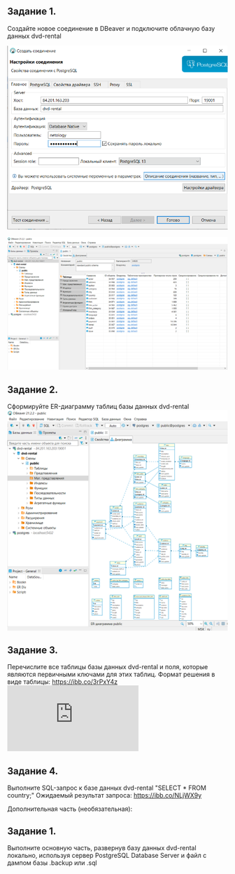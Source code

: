 ## Задание 1.
Создайте новое соединение в DBeaver и подключите облачную базу данных dvd-rental

![Скриншот1](https://github.com/GezhinOleg/SQL_34/blob/main/DZ-1/%D0%94%D0%971_1%20%D0%BF%D0%BE%D0%B4%D0%BA%D0%BB%D1%8E%D1%87%D0%B5%D0%BD%D0%B8%D0%B5.png)

![Скриншот2](https://github.com/GezhinOleg/SQL_34/blob/main/DZ-1/%D0%94%D0%971_2%20%D0%BF%D0%BE%D0%B4%D0%BA%D0%BB%D1%8E%D1%87%D0%B5%D0%BD%D0%B8%D0%B5.png)  
## Задание 2.
Сформируйте ER-диаграмму таблиц базы данных dvd-rental
![Скриншот3](https://github.com/GezhinOleg/SQL_34/blob/main/DZ-1/%D0%94%D0%972_1%20%D0%BF%D0%BE%D0%B4%D0%BA%D0%BB%D1%8E%D1%87%D0%B5%D0%BD%D0%B8%D0%B5.png)

## Задание 3.
Перечислите все таблицы базы данных dvd-rental и поля, которые являются первичными ключами для этих таблиц. Формат решения в виде таблицы: https://ibb.co/3rPxY4z
![Скриншот4](https://github.com/GezhinOleg/SQL_34/blob/main/DZ-1/%D0%94%D0%973_1.pdf)

## Задание 4.
Выполните SQL-запрос к базе данных dvd-rental "SELECT * FROM country;"
Ожидаемый результат запроса: https://ibb.co/NLjWX9y

Дополнительная часть (необязательная):

## Задание 1.
 Выполните основную часть, развернув базу данных dvd-rental локально, используя сервер PostgreSQL Database Server и файл с дампом базы .backup или .sql
